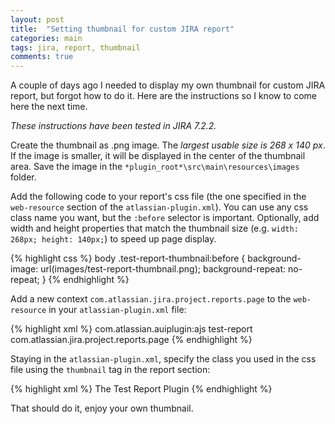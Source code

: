 ```yaml
---
layout: post
title:  "Setting thumbnail for custom JIRA report"
categories: main
tags: jira, report, thumbnail
comments: true
---
```


A couple of days ago I needed to display my own thumbnail for custom JIRA report, but forgot how to do it. Here are the instructions so I know to come here the next time.

*These instructions have been tested in JIRA 7.2.2.*

Create the thumbnail as .png image. The _largest usable size is 268 x 140 px_. If the image is smaller, it will be displayed in the center of the thumbnail area. Save the image in the `*plugin_root*\src\main\resources\images` folder.

Add the following code to your report's css file (the one specified in the `web-resource` section of the `atlassian-plugin.xml`). You can use any css class name you want, but the `:before` selector is important.
Optionally, add width and height properties that match the thumbnail size (e.g. `width: 268px; height: 140px;`) to speed up page display.

{% highlight css %}
body .test-report-thumbnail:before {
  background-image: url(images/test-report-thumbnail.png);
  background-repeat: no-repeat;
}
{% endhighlight %}

Add a new context `com.atlassian.jira.project.reports.page` to the `web-resource` in your `atlassian-plugin.xml` file:

{% highlight xml %}
  <web-resource key="test-report-resources" name="test-report Web Resources">
    <dependency>com.atlassian.auiplugin:ajs</dependency>
    <resource type="download" name="test-report.css" location="/css/test-report.css"/>
    <resource type="download" name="test-report.js" location="/js/test-report.js"/>
    <resource type="download" name="images/" location="/images"/>
    <context>test-report</context>
    <context>com.atlassian.jira.project.reports.page</context> <!-- added context -->
  </web-resource>
{% endhighlight %}

Staying in the `atlassian-plugin.xml`, specify the class you used in the css file using the `thumbnail` tag in the report section:

{% highlight xml %}
  <report name="Test Report" i18n-name-key="test-report.name" key="test-report" class="com.example.jira.testreport.TestReport">
    <description key="test-report.description">The Test Report Plugin</description>
    <resource name="view" type="velocity" location="/templates/reports/test-report/view.vm"/>
    <resource name="i18n" type="i18n" location="TestReport"/>
    <label key="test-report.label"></label>
    <thumbnail cssClass="test-report-thumbnail" /> <!-- added thumbnail css class -->
  </report>
{% endhighlight %}

That should do it, enjoy your own thumbnail.